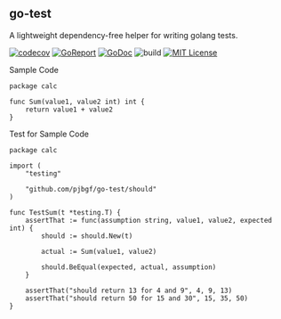 ## go-test

A lightweight dependency-free helper for writing golang tests.

[![codecov](https://codecov.io/gh/pjbgf/go-test/branch/master/graph/badge.svg)](https://codecov.io/gh/pjbgf/go-test)
[![GoReport](https://goreportcard.com/badge/github.com/pjbgf/go-test)](https://goreportcard.com/report/github.com/pjbgf/go-test)
[![GoDoc](https://godoc.org/github.com/pjbgf/go-test?status.svg)](https://godoc.org/github.com/pjbgf/go-test)
![build](https://github.com/pjbgf/go-test/workflows/go/badge.svg)
[![MIT License](https://img.shields.io/badge/license-MIT-blue.svg)](http://choosealicense.com/licenses/mit/)



Sample Code
```golang
package calc

func Sum(value1, value2 int) int {
	return value1 + value2
}
```

Test for Sample Code
```golang
package calc

import (
	"testing"

	"github.com/pjbgf/go-test/should"
)

func TestSum(t *testing.T) {
	assertThat := func(assumption string, value1, value2, expected int) {
		should := should.New(t)

		actual := Sum(value1, value2)

		should.BeEqual(expected, actual, assumption)
	}

	assertThat("should return 13 for 4 and 9", 4, 9, 13)
	assertThat("should return 50 for 15 and 30", 15, 35, 50)
}
```